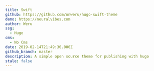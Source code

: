 ```yaml
---
title: Swift
github: https://github.com/onweru/hugo-swift-theme
demo: https://neuralvibes.com
author: Weru
ssg:
  - Hugo
cms:
  - No Cms
date: 2019-02-14T21:49:30.000Z
github_branch: master
description: A simple open source theme for publishing with hugo
stale: false
---
```

